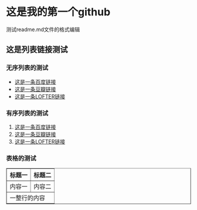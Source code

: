 <h1>这是我的第一个github</h1>
测试readme.md文件的格式编辑

<h2>这是列表链接测试</h2>
<h3>无序列表的测试</h3>
<ul>
  <li><a href="http://www.baidu.com">这是一条百度链接</a></li>
  <li><a href="http://www.douban.com">这是一条豆瓣链接</a></li>
  <li><a href="http://www.lofter.com">这是一条LOFTER链接</a></li>
</ul>
<h3>有序列表的测试</h3>
<ol>
  <li><a href="http://www.baidu.com">这是一条百度链接</a></li>
  <li><a href="http://www.douban.com">这是一条豆瓣链接</a></li>
  <li><a href="http://www.lofter.com">这是一条LOFTER链接</a></li>
</ol>
<h3>表格的测试</h3>
<table border="1" sellspacing="0" sellpadding="0">
  <tbody>
    <tr>
      <th width="50%">标题一</th>
      <th width="50%">标题二</th>
    </tr>
    <tr>
      <td>内容一</td>
      <td>内容二</td>
    </tr>
    <tr>
      <td colspan="2">一整行的内容</td>
    </tr>
  </tbody>
</table>
